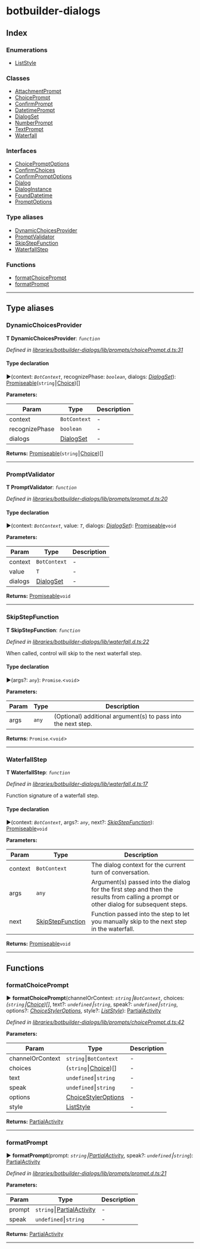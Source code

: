 


#  botbuilder-dialogs


## Index

### Enumerations

* [ListStyle](enums/botbuilder_dialogs.liststyle.md)


### Classes

* [AttachmentPrompt](classes/botbuilder_dialogs.attachmentprompt.md)
* [ChoicePrompt](classes/botbuilder_dialogs.choiceprompt.md)
* [ConfirmPrompt](classes/botbuilder_dialogs.confirmprompt.md)
* [DatetimePrompt](classes/botbuilder_dialogs.datetimeprompt.md)
* [DialogSet](classes/botbuilder_dialogs.dialogset.md)
* [NumberPrompt](classes/botbuilder_dialogs.numberprompt.md)
* [TextPrompt](classes/botbuilder_dialogs.textprompt.md)
* [Waterfall](classes/botbuilder_dialogs.waterfall.md)


### Interfaces

* [ChoicePromptOptions](interfaces/botbuilder_dialogs.choicepromptoptions.md)
* [ConfirmChoices](interfaces/botbuilder_dialogs.confirmchoices.md)
* [ConfirmPromptOptions](interfaces/botbuilder_dialogs.confirmpromptoptions.md)
* [Dialog](interfaces/botbuilder_dialogs.dialog.md)
* [DialogInstance](interfaces/botbuilder_dialogs.dialoginstance.md)
* [FoundDatetime](interfaces/botbuilder_dialogs.founddatetime.md)
* [PromptOptions](interfaces/botbuilder_dialogs.promptoptions.md)


### Type aliases

* [DynamicChoicesProvider](#dynamicchoicesprovider)
* [PromptValidator](#promptvalidator)
* [SkipStepFunction](#skipstepfunction)
* [WaterfallStep](#waterfallstep)


### Functions

* [formatChoicePrompt](#formatchoiceprompt)
* [formatPrompt](#formatprompt)



---
## Type aliases
<a id="dynamicchoicesprovider"></a>

###  DynamicChoicesProvider

**Τ DynamicChoicesProvider**:  *`function`* 

*Defined in [libraries/botbuilder-dialogs/lib/prompts/choicePrompt.d.ts:31](https://github.com/Microsoft/botbuilder-js/blob/dfb4aa4/libraries/botbuilder-dialogs/lib/prompts/choicePrompt.d.ts#L31)*


#### Type declaration
►(context: *`BotContext`*, recognizePhase: *`boolean`*, dialogs: *[DialogSet](classes/botbuilder_dialogs.dialogset.md)*): [Promiseable]()(`string`⎮[Choice]())[]



**Parameters:**

| Param | Type | Description |
| ------ | ------ | ------ |
| context | `BotContext`   |  - |
| recognizePhase | `boolean`   |  - |
| dialogs | [DialogSet](classes/botbuilder_dialogs.dialogset.md)   |  - |





**Returns:** [Promiseable]()(`string`⎮[Choice]())[]






___

<a id="promptvalidator"></a>

###  PromptValidator

**Τ PromptValidator**:  *`function`* 

*Defined in [libraries/botbuilder-dialogs/lib/prompts/prompt.d.ts:20](https://github.com/Microsoft/botbuilder-js/blob/dfb4aa4/libraries/botbuilder-dialogs/lib/prompts/prompt.d.ts#L20)*


#### Type declaration
►(context: *`BotContext`*, value: *`T`*, dialogs: *[DialogSet](classes/botbuilder_dialogs.dialogset.md)*): [Promiseable]()`void`



**Parameters:**

| Param | Type | Description |
| ------ | ------ | ------ |
| context | `BotContext`   |  - |
| value | `T`   |  - |
| dialogs | [DialogSet](classes/botbuilder_dialogs.dialogset.md)   |  - |





**Returns:** [Promiseable]()`void`






___

<a id="skipstepfunction"></a>

###  SkipStepFunction

**Τ SkipStepFunction**:  *`function`* 

*Defined in [libraries/botbuilder-dialogs/lib/waterfall.d.ts:22](https://github.com/Microsoft/botbuilder-js/blob/dfb4aa4/libraries/botbuilder-dialogs/lib/waterfall.d.ts#L22)*



When called, control will skip to the next waterfall step.

#### Type declaration
►(args?: *`any`*): `Promise`.<`void`>



**Parameters:**

| Param | Type | Description |
| ------ | ------ | ------ |
| args | `any`   |  (Optional) additional argument(s) to pass into the next step. |





**Returns:** `Promise`.<`void`>






___

<a id="waterfallstep"></a>

###  WaterfallStep

**Τ WaterfallStep**:  *`function`* 

*Defined in [libraries/botbuilder-dialogs/lib/waterfall.d.ts:17](https://github.com/Microsoft/botbuilder-js/blob/dfb4aa4/libraries/botbuilder-dialogs/lib/waterfall.d.ts#L17)*



Function signature of a waterfall step.

#### Type declaration
►(context: *`BotContext`*, args?: *`any`*, next?: *[SkipStepFunction](#skipstepfunction)*): [Promiseable]()`void`



**Parameters:**

| Param | Type | Description |
| ------ | ------ | ------ |
| context | `BotContext`   |  The dialog context for the current turn of conversation. |
| args | `any`   |  Argument(s) passed into the dialog for the first step and then the results from calling a prompt or other dialog for subsequent steps. |
| next | [SkipStepFunction](#skipstepfunction)   |  Function passed into the step to let you manually skip to the next step in the waterfall. |





**Returns:** [Promiseable]()`void`






___


## Functions
<a id="formatchoiceprompt"></a>

###  formatChoicePrompt

► **formatChoicePrompt**(channelOrContext: *`string`⎮`BotContext`*, choices: *(`string`⎮[Choice]())[]*, text?: *`undefined`⎮`string`*, speak?: *`undefined`⎮`string`*, options?: *[ChoiceStylerOptions]()*, style?: *[ListStyle](enums/botbuilder_dialogs.liststyle.md)*): [Partial]()[Activity]()



*Defined in [libraries/botbuilder-dialogs/lib/prompts/choicePrompt.d.ts:42](https://github.com/Microsoft/botbuilder-js/blob/dfb4aa4/libraries/botbuilder-dialogs/lib/prompts/choicePrompt.d.ts#L42)*



**Parameters:**

| Param | Type | Description |
| ------ | ------ | ------ |
| channelOrContext | `string`⎮`BotContext`   |  - |
| choices | (`string`⎮[Choice]())[]   |  - |
| text | `undefined`⎮`string`   |  - |
| speak | `undefined`⎮`string`   |  - |
| options | [ChoiceStylerOptions]()   |  - |
| style | [ListStyle](enums/botbuilder_dialogs.liststyle.md)   |  - |





**Returns:** [Partial]()[Activity]()





___

<a id="formatprompt"></a>

###  formatPrompt

► **formatPrompt**(prompt: *`string`⎮[Partial]()[Activity]()*, speak?: *`undefined`⎮`string`*): [Partial]()[Activity]()



*Defined in [libraries/botbuilder-dialogs/lib/prompts/prompt.d.ts:21](https://github.com/Microsoft/botbuilder-js/blob/dfb4aa4/libraries/botbuilder-dialogs/lib/prompts/prompt.d.ts#L21)*



**Parameters:**

| Param | Type | Description |
| ------ | ------ | ------ |
| prompt | `string`⎮[Partial]()[Activity]()   |  - |
| speak | `undefined`⎮`string`   |  - |





**Returns:** [Partial]()[Activity]()





___


